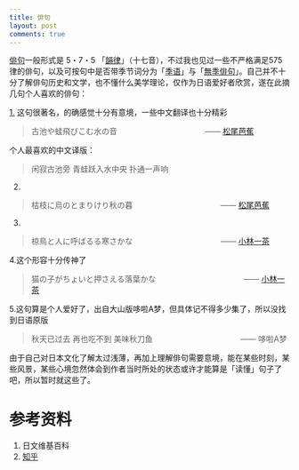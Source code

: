 ```yaml
---
title: 俳句
layout: post
comments: true
---
```


[俳句](https://ja.wikipedia.org/wiki/%E4%BF%B3%E5%8F%A5)一般形式是 5・7・5 「[韻律](https://ja.wikipedia.org/wiki/%E3%83%AA%E3%82%BA%E3%83%A0)」（十七音），不过我也见过一些不严格满足575律的俳句，以及可按句中是否带季节词分为「[季语](https://ja.wikipedia.org/wiki/%E5%AD%A3%E8%AA%9E)」与「[無季俳句](https://ja.wikipedia.org/wiki/%E7%84%A1%E5%AD%A3%E4%BF%B3%E5%8F%A5)」。自己并不十分了解俳句历史和文学，也不懂什么美学理论，仅作为日语爱好者欣赏，遂在此摘几句个人喜欢的俳句：

[1.](https://ja.wikipedia.org/wiki/%E5%8F%A4%E6%B1%A0%E3%82%84%E8%9B%99%E9%A3%9B%E3%81%B3%E3%81%93%E3%82%80%E6%B0%B4%E3%81%AE%E9%9F%B3) 这句很著名，的确感觉十分有意境，一些中文翻译也十分精彩
> 古池や蛙飛びこむ水の音
>　　　　　　　　　　　―― [松尾芭蕉](https://ja.wikipedia.org/wiki/%E6%9D%BE%E5%B0%BE%E8%8A%AD%E8%95%89)

个人最喜欢的中文译版：
> 闲寂古池旁 青蛙跃入水中央 扑通一声响

2.
> 枯枝に烏のとまりけり秋の暮
> 　　　　　　　　　　　―― [松尾芭蕉](https://ja.wikipedia.org/wiki/%E6%9D%BE%E5%B0%BE%E8%8A%AD%E8%95%89)

3.
> 椋鳥と人に呼ばるる寒さかな
> 　　　　　　　　　　　―― [小林一茶](https://ja.wikipedia.org/wiki/%E5%B0%8F%E6%9E%97%E4%B8%80%E8%8C%B6)

4.这个形容十分传神了
> 猫の子がちょいと押さえる落葉かな
> 　　　　　　　　　　　―― [小林一茶](https://ja.wikipedia.org/wiki/%E5%B0%8F%E6%9E%97%E4%B8%80%E8%8C%B6)

5.这句算是个人爱好了，出自大山版哆啦A梦，但具体记不得多少集了，所以没找到日语原版
> 秋天已过去 再也吃不到 美味秋刀鱼
> 　　　　　　　　　　　―― 哆啦A梦

由于自己对日本文化了解太过浅薄，再加上理解俳句需要意境，能在某些时刻，某些风景，某些心境忽然体会到作者当时所处的状态或许才能算是「读懂」句子了吧，所以暂时就这些了。

# 参考资料
1. 日文维基百科
2. [知乎](https://www.zhihu.com/question/20776491)
